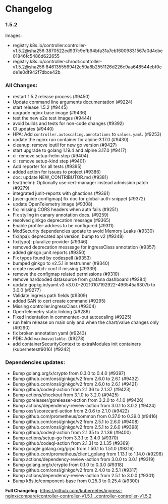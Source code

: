 # Changelog

### 1.5.2
Images:

 * registry.k8s.io/controller:controller-v1.5.2@sha256:3870522ed937c9efb94bfa31a7eb16009831567a0d4cbe01846fc5486d622655
 * registry.k8s.io/controller-chroot:controller-v1.5.2@sha256:84613555694f2c59a8b2551126d226c9aa648544ebf0cde1e0df942f7dbce42b
 
### All Changes:

* restart 1.5.2 release process (#9450)
* Update command line arguments documentation (#9224)
* start release 1.5.2 (#9445)
* upgrade nginx base image (#9436)
* test the new e2e test images (#9444)
* avoid builds and tests for non-code changes (#9392)
* CI updates (#9440)
* HPA: Add `controller.autoscaling.annotations` to `values.yaml`. (#9253)
* update the nginx run container for alpine:3.17.0 (#9430)
* cleanup: remove ioutil for new go version (#9427)
* start upgrade to golang 1.19.4 and alpine 3.17.0 (#9417)
* ci: remove setup-helm step (#9404)
* ci: remove setup-kind step (#9401)
* Add reporter for all tests (#9395)
* added action for issues to project (#9386)
* doc: update NEW_CONTRIBUTOR.md (#9381)
* feat(helm): Optionally use cert-manager instead admission patch (#9279)
* integrated junit-reports with ghactions (#9361)
* [user-guide configmap] fix doc for global-auth-snippet (#9372)
* update OpenTelemetry image (#9308)
* fix: missing CORS headers when auth fails (#9251)
* Fix styling in canary annotation docs. (#9259)
* resolved ginkgo deprecation message (#9365)
* Enable profiler-address to be configured (#9311)
* ModSecurity dependencies update to avoid Memory Leaks (#9330)
* fix(hpa): deprecated api version, bump to v2 (#9348)
* fix(typo): pluralize provider (#9346)
* removed deprecation messsage for ingressClass annotation (#9357)
* added ginkgo junit reports (#9350)
* Fix typos found by codespell (#9353)
* bumped ginkgo to v2.5.1 in testrunner (#9340)
* create nsswitch-conf if missing (#9339)
* remove the configmap related permissions (#9310)
* remove hardcoded datasource from grafana dashboard (#9284)
* update gopkg.in/yaml.v3 v3.0.0-20210107192922-496545a6307b to 3.0.0 (#9277)
* Validate ingress path fields  (#9309)
* added SAN to cert create command (#9295)
* Missing controller.ingressClass (#9304)
* OpenTelemetry static linking (#9286)
* Fixed indentation in commented-out autoscaling (#9225)
* run helm release on main only and when the chart/value changes only (#9290)
* fix broken annotation yaml (#9243)
* PDB: Add `maxUnavailable`. (#9278)
* add containerSecurityContext to extraModules init containers (kubernetes#9016) (#9242)

### Dependencies updates: 
* Bump golang.org/x/crypto from 0.3.0 to 0.4.0 (#9397)
* Bump github.com/onsi/ginkgo/v2 from 2.6.0 to 2.6.1 (#9432)
* Bump github.com/onsi/ginkgo/v2 from 2.6.0 to 2.6.1 (#9421)
* Bump github/codeql-action from 2.1.36 to 2.1.37 (#9423)
* Bump actions/checkout from 3.1.0 to 3.2.0 (#9425)
* Bump goreleaser/goreleaser-action from 3.2.0 to 4.1.0 (#9426)
* Bump actions/dependency-review-action from 3.0.1 to 3.0.2 (#9424)
* Bump ossf/scorecard-action from 2.0.6 to 2.1.0 (#9422)
* Bump github.com/prometheus/common from 0.37.0 to 0.39.0 (#9416)
* Bump github.com/onsi/ginkgo/v2 from 2.5.1 to 2.6.0 (#9408)
* Bump github.com/onsi/ginkgo/v2 from 2.5.1 to 2.6.0 (#9398)
* Bump github/codeql-action from 2.1.35 to 2.1.36 (#9400)
* Bump actions/setup-go from 3.3.1 to 3.4.0 (#9370)
* Bump github/codeql-action from 2.1.31 to 2.1.35 (#9369)
* Bump google.golang.org/grpc from 1.50.1 to 1.51.0 (#9316)
* Bump github.com/prometheus/client_golang from 1.13.1 to 1.14.0 (#9298)
* Bump actions/dependency-review-action from 3.0.0 to 3.0.1 (#9319)
* Bump golang.org/x/crypto from 0.1.0 to 0.3.0 (#9318)
* Bump github.com/onsi/ginkgo/v2 from 2.4.0 to 2.5.1 (#9317)
* Bump actions/dependency-review-action from 2.5.1 to 3.0.0 (#9301)
* Bump k8s.io/component-base from 0.25.3 to 0.25.4 (#9300)
 
**Full Changelog**: https://github.com/kubernetes/ingress-nginx/compare/controller-controller-v1.5.1...controller-controller-v1.5.2
